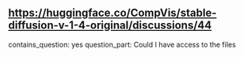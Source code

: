 ## https://huggingface.co/CompVis/stable-diffusion-v-1-4-original/discussions/44

contains_question: yes
question_part: Could I have access to the files
